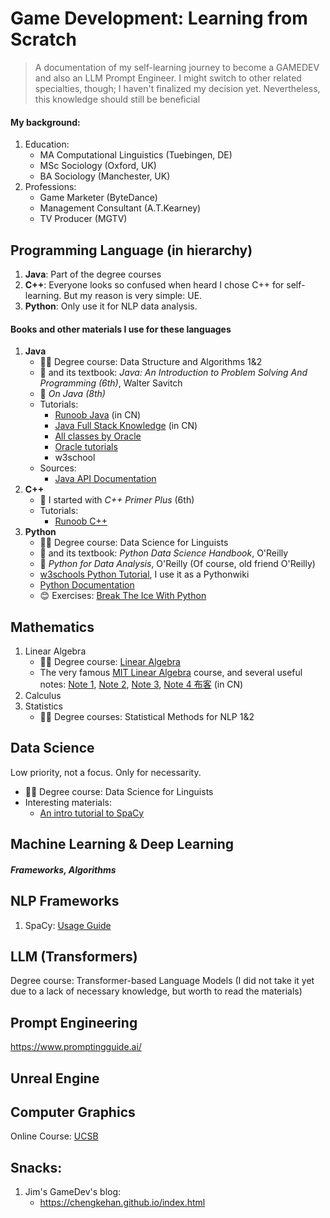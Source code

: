 # Game Development: Learning from Scratch

> A documentation of my self-learning journey to become a GAMEDEV and also an LLM Prompt Engineer. I might switch to other related specialties, though; I haven't finalized my decision yet. Nevertheless, this knowledge should still be beneficial

#### My background:
1. Education:
   - MA Computational Linguistics (Tuebingen, DE)
   - MSc Sociology (Oxford, UK)
   - BA Sociology (Manchester, UK)
2. Professions:
   - Game Marketer (ByteDance)
   - Management Consultant (A.T.Kearney)
   - TV Producer (MGTV)

## Programming Language (in hierarchy)
1. **Java**: Part of the degree courses
2. **C++**: Everyone looks so confused when heard I chose C++ for self-learning. But my reason is very simple: UE.
3. **Python**: Only use it for NLP data analysis.

#### Books and other materials I use for these languages
1. **Java**
   - 🧑‍🏫 Degree course: Data Structure and Algorithms 1&2
   - 📖 and its textbook: _Java: An Introduction to Problem Solving And Programming (6th)_, Walter Savitch
   - 📖 _On Java (8th)_
   - Tutorials:
      - [Runoob Java](https://www.runoob.com/java/java-basic-syntax.html) (in CN)
      - [Java Full Stack Knowledge](https://pdai.tech/md/outline/x-outline.html) (in CN)
      - [All classes by Oracle](https://docs.oracle.com/javase/8/docs/api/allclasses-noframe.html)
      - [Oracle tutorials](https://docs.oracle.com/javase/tutorial/)
      - w3school
   - Sources:
      - [Java API Documentation](https://docs.oracle.com/en/java/javase/21/docs/api/index.html) 
2. **C++**
   - 📖 I started with _C++ Primer Plus_ (6th)
   - Tutorials:
      - [Runoob C++](https://www.runoob.com/cplusplus/cpp-tutorial.html)
3. **Python**
   - 🧑‍🏫 Degree course: Data Science for Linguists
   - 📖 and its textbook: _Python Data Science Handbook_, O'Reilly
   - 📖 _Python for Data Analysis_, O'Reilly (Of course, old friend O'Reilly)
   - [w3schools Python Tutorial](https://www.w3schools.com/python/default.asp), I use it as a Pythonwiki
   - [Python Documentation](https://docs.python.org/3.12/contents.html)
   - 😊 Exercises: [Break The Ice With Python](https://github.com/darkprinx/break-the-ice-with-python)

## Mathematics
1. Linear Algebra
   - 🧑‍🏫 Degree course: [Linear Algebra](https://github.com/gerhardJaeger/linear_algebra_wise23)
   - The very famous [MIT Linear Algebra](https://ocw.mit.edu/courses/18-06-linear-algebra-spring-2010/) course, and several useful notes: [Note 1](https://github.com/MLNLP-World/MIT-Linear-Algebra-Notes), [Note 2](https://github.com/guokaide/linear-algebra), [Note 3](https://github.com/Richardyu114/MIT-Linear-Algebra-Learning-Materials/tree/master/materials), [Note 4 布客](https://linalg.apachecn.org/) (in CN)
2. Calculus
3. Statistics
   - 🧑‍🏫 Degree courses: Statistical Methods for NLP 1&2 

## Data Science 
Low priority, not a focus. Only for necessarity.
- 🧑‍🏫 Degree course: Data Science for Linguists
- Interesting materials:
   - [An intro tutorial to SpaCy](https://course.spacy.io/en/chapter1)

## Machine Learning & Deep Learning
##### Frameworks, Algorithms

## NLP Frameworks
1. SpaCy: [Usage Guide](https://spacy.io/usage)

## LLM (Transformers)
Degree course: Transformer-based Language Models (I did not take it yet due to a lack of necessary knowledge, but worth to read the materials)

## Prompt Engineering
https://www.promptingguide.ai/

## Unreal Engine

## Computer Graphics
Online Course: [UCSB](https://sites.cs.ucsb.edu/~lingqi/teaching/games101.html)

## Snacks:
1. Jim's GameDev's blog:
   - https://chengkehan.github.io/index.html
